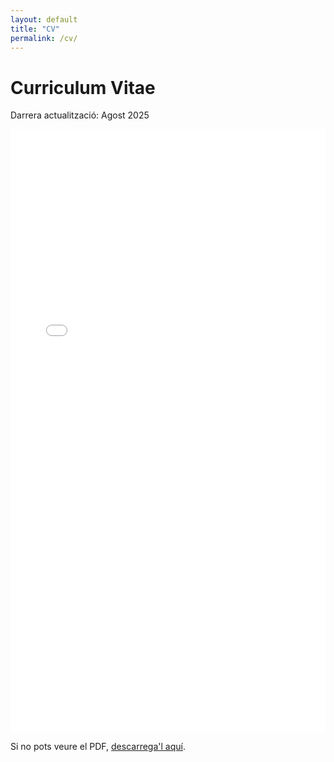 ```yaml
---
layout: default
title: "CV"
permalink: /cv/
---
```


<div class="cv-container">
  <h1>Curriculum Vitae</h1>
  <p class="cv-subtitle">Darrera actualització: Agost 2025</p>
  
  <div class="cv-embed">
    <embed src="/Nils Duran CV.pdf" type="application/pdf" width="100%" height="965px">
    <p class="cv-fallback">
      Si no pots veure el PDF, <a href="/Nils Duran CV.pdf" target="_blank" download>descarrega'l aquí</a>.
    </p>
  </div>
</div>
